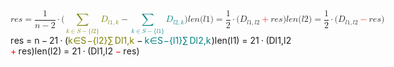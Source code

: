 <span class="katex-display"><span class="katex"><span class="katex-mathml"><math xmlns="http://www.w3.org/1998/Math/MathML" display="block"><semantics><mrow><mi>r</mi><mi>e</mi><mi>s</mi><mo>=</mo><mfrac><mn>1</mn><mrow><mi>n</mi><mo>−</mo><mn>2</mn></mrow></mfrac><mo>⋅</mo><mo stretchy="false">(</mo><mstyle mathcolor="#7f7f00"><munder><mo>∑</mo><mrow><mi>k</mi><mo>∈</mo><mi>S</mi><mo>−</mo><mo stretchy="false">{</mo><mi>l</mi><mn>2</mn><mo stretchy="false">}</mo></mrow></munder><msub><mi>D</mi><mrow><mi>l</mi><mn>1</mn><mo separator="true">,</mo><mi>k</mi></mrow></msub></mstyle><mo>−</mo><mstyle mathcolor="#007f7f"><munder><mo>∑</mo><mrow><mi>k</mi><mo>∈</mo><mi>S</mi><mo>−</mo><mo stretchy="false">{</mo><mi>l</mi><mn>1</mn><mo stretchy="false">}</mo></mrow></munder><msub><mi>D</mi><mrow><mi>l</mi><mn>2</mn><mo separator="true">,</mo><mi>k</mi></mrow></msub></mstyle><mo stretchy="false">)</mo><mspace linebreak="newline" height="0.5em"></mspace><mi>l</mi><mi>e</mi><mi>n</mi><mo stretchy="false">(</mo><mi>l</mi><mn>1</mn><mo stretchy="false">)</mo><mo>=</mo><mfrac><mn>1</mn><mn>2</mn></mfrac><mo>⋅</mo><mo stretchy="false">(</mo><msub><mi>D</mi><mrow><mi>l</mi><mn>1</mn><mo separator="true">,</mo><mi>l</mi><mn>2</mn></mrow></msub><mstyle mathcolor="#ff0000"><mo>+</mo></mstyle><mi>r</mi><mi>e</mi><mi>s</mi><mo stretchy="false">)</mo><mspace linebreak="newline" height="0.5em"></mspace><mi>l</mi><mi>e</mi><mi>n</mi><mo stretchy="false">(</mo><mi>l</mi><mn>2</mn><mo stretchy="false">)</mo><mo>=</mo><mfrac><mn>1</mn><mn>2</mn></mfrac><mo>⋅</mo><mo stretchy="false">(</mo><msub><mi>D</mi><mrow><mi>l</mi><mn>1</mn><mo separator="true">,</mo><mi>l</mi><mn>2</mn></mrow></msub><mstyle mathcolor="#ff0000"><mo>−</mo></mstyle><mi>r</mi><mi>e</mi><mi>s</mi><mo stretchy="false">)</mo></mrow><annotation encoding="application/x-tex">res = \frac{1}{n-2} \cdot (\textcolor{#7f7f00}{\sum_{k \isin S-\{l2\}}{D_{l1,k}}} - \textcolor{#007f7f}{\sum_{k \isin S-\{l1\}}{D_{l2,k}}})
\\[0.5em]
len(l1) = \frac{1}{2} \cdot (D_{l1,l2} \textcolor{#ff0000}{+} res)
\\[0.5em]
len(l2) = \frac{1}{2} \cdot (D_{l1,l2} \textcolor{#ff0000}{-} res)
</annotation></semantics></math></span><span class="katex-html" aria-hidden="true"><span class="base"><span class="strut" style="height:0.43056em;vertical-align:0em;"></span><span class="mord mathnormal" style="margin-right:0.02778em;">r</span><span class="mord mathnormal">e</span><span class="mord mathnormal">s</span><span class="mspace" style="margin-right:0.2777777777777778em;"></span><span class="mrel">=</span><span class="mspace" style="margin-right:0.2777777777777778em;"></span></span><span class="base"><span class="strut" style="height:2.09077em;vertical-align:-0.7693300000000001em;"></span><span class="mord"><span class="mopen nulldelimiter"></span><span class="mfrac"><span class="vlist-t vlist-t2"><span class="vlist-r"><span class="vlist" style="height:1.32144em;"><span style="top:-2.314em;"><span class="pstrut" style="height:3em;"></span><span class="mord"><span class="mord mathnormal">n</span><span class="mspace" style="margin-right:0.2222222222222222em;"></span><span class="mbin">−</span><span class="mspace" style="margin-right:0.2222222222222222em;"></span><span class="mord">2</span></span></span><span style="top:-3.23em;"><span class="pstrut" style="height:3em;"></span><span class="frac-line" style="border-bottom-width:0.04em;"></span></span><span style="top:-3.677em;"><span class="pstrut" style="height:3em;"></span><span class="mord"><span class="mord">1</span></span></span></span><span class="vlist-s">​</span></span><span class="vlist-r"><span class="vlist" style="height:0.7693300000000001em;"><span></span></span></span></span></span><span class="mclose nulldelimiter"></span></span><span class="mspace" style="margin-right:0.2222222222222222em;"></span><span class="mbin">⋅</span><span class="mspace" style="margin-right:0.2222222222222222em;"></span></span><span class="base"><span class="strut" style="height:2.5660100000000003em;vertical-align:-1.516005em;"></span><span class="mopen">(</span><span class="mop op-limits" style="color:#7f7f00;"><span class="vlist-t vlist-t2"><span class="vlist-r"><span class="vlist" style="height:1.050005em;"><span style="top:-1.808995em;margin-left:0em;"><span class="pstrut" style="height:3.05em;"></span><span class="sizing reset-size6 size3 mtight" style="color:#7f7f00;"><span class="mord mtight" style="color:#7f7f00;"><span class="mord mathnormal mtight" style="margin-right:0.03148em;color:#7f7f00;">k</span><span class="mrel mtight" style="color:#7f7f00;">∈</span><span class="mord mathnormal mtight" style="margin-right:0.05764em;color:#7f7f00;">S</span><span class="mbin mtight" style="color:#7f7f00;">−</span><span class="mopen mtight" style="color:#7f7f00;">{</span><span class="mord mathnormal mtight" style="margin-right:0.01968em;color:#7f7f00;">l</span><span class="mord mtight" style="color:#7f7f00;">2</span><span class="mclose mtight" style="color:#7f7f00;">}</span></span></span></span><span style="top:-3.0500049999999996em;"><span class="pstrut" style="height:3.05em;"></span><span><span class="mop op-symbol large-op" style="color:#7f7f00;">∑</span></span></span></span><span class="vlist-s">​</span></span><span class="vlist-r"><span class="vlist" style="height:1.516005em;"><span></span></span></span></span></span><span class="mspace" style="margin-right:0.16666666666666666em;"></span><span class="mord" style="color:#7f7f00;"><span class="mord" style="color:#7f7f00;"><span class="mord mathnormal" style="margin-right:0.02778em;color:#7f7f00;">D</span><span class="msupsub"><span class="vlist-t vlist-t2"><span class="vlist-r"><span class="vlist" style="height:0.3361079999999999em;"><span style="top:-2.5500000000000003em;margin-left:-0.02778em;margin-right:0.05em;"><span class="pstrut" style="height:2.7em;"></span><span class="sizing reset-size6 size3 mtight" style="color:#7f7f00;"><span class="mord mtight" style="color:#7f7f00;"><span class="mord mathnormal mtight" style="margin-right:0.01968em;color:#7f7f00;">l</span><span class="mord mtight" style="color:#7f7f00;">1</span><span class="mpunct mtight" style="color:#7f7f00;">,</span><span class="mord mathnormal mtight" style="margin-right:0.03148em;color:#7f7f00;">k</span></span></span></span></span><span class="vlist-s">​</span></span><span class="vlist-r"><span class="vlist" style="height:0.286108em;"><span></span></span></span></span></span></span></span><span class="mspace" style="margin-right:0.2222222222222222em;"></span><span class="mbin">−</span><span class="mspace" style="margin-right:0.2222222222222222em;"></span></span><span class="base"><span class="strut" style="height:2.5660100000000003em;vertical-align:-1.516005em;"></span><span class="mop op-limits" style="color:#007f7f;"><span class="vlist-t vlist-t2"><span class="vlist-r"><span class="vlist" style="height:1.050005em;"><span style="top:-1.808995em;margin-left:0em;"><span class="pstrut" style="height:3.05em;"></span><span class="sizing reset-size6 size3 mtight" style="color:#007f7f;"><span class="mord mtight" style="color:#007f7f;"><span class="mord mathnormal mtight" style="margin-right:0.03148em;color:#007f7f;">k</span><span class="mrel mtight" style="color:#007f7f;">∈</span><span class="mord mathnormal mtight" style="margin-right:0.05764em;color:#007f7f;">S</span><span class="mbin mtight" style="color:#007f7f;">−</span><span class="mopen mtight" style="color:#007f7f;">{</span><span class="mord mathnormal mtight" style="margin-right:0.01968em;color:#007f7f;">l</span><span class="mord mtight" style="color:#007f7f;">1</span><span class="mclose mtight" style="color:#007f7f;">}</span></span></span></span><span style="top:-3.0500049999999996em;"><span class="pstrut" style="height:3.05em;"></span><span><span class="mop op-symbol large-op" style="color:#007f7f;">∑</span></span></span></span><span class="vlist-s">​</span></span><span class="vlist-r"><span class="vlist" style="height:1.516005em;"><span></span></span></span></span></span><span class="mspace" style="margin-right:0.16666666666666666em;"></span><span class="mord" style="color:#007f7f;"><span class="mord" style="color:#007f7f;"><span class="mord mathnormal" style="margin-right:0.02778em;color:#007f7f;">D</span><span class="msupsub"><span class="vlist-t vlist-t2"><span class="vlist-r"><span class="vlist" style="height:0.3361079999999999em;"><span style="top:-2.5500000000000003em;margin-left:-0.02778em;margin-right:0.05em;"><span class="pstrut" style="height:2.7em;"></span><span class="sizing reset-size6 size3 mtight" style="color:#007f7f;"><span class="mord mtight" style="color:#007f7f;"><span class="mord mathnormal mtight" style="margin-right:0.01968em;color:#007f7f;">l</span><span class="mord mtight" style="color:#007f7f;">2</span><span class="mpunct mtight" style="color:#007f7f;">,</span><span class="mord mathnormal mtight" style="margin-right:0.03148em;color:#007f7f;">k</span></span></span></span></span><span class="vlist-s">​</span></span><span class="vlist-r"><span class="vlist" style="height:0.286108em;"><span></span></span></span></span></span></span></span><span class="mclose">)</span></span><span class="mspace newline" style="margin-top:0.5em;"></span><span class="base"><span class="strut" style="height:1em;vertical-align:-0.25em;"></span><span class="mord mathnormal" style="margin-right:0.01968em;">l</span><span class="mord mathnormal">e</span><span class="mord mathnormal">n</span><span class="mopen">(</span><span class="mord mathnormal" style="margin-right:0.01968em;">l</span><span class="mord">1</span><span class="mclose">)</span><span class="mspace" style="margin-right:0.2777777777777778em;"></span><span class="mrel">=</span><span class="mspace" style="margin-right:0.2777777777777778em;"></span></span><span class="base"><span class="strut" style="height:2.00744em;vertical-align:-0.686em;"></span><span class="mord"><span class="mopen nulldelimiter"></span><span class="mfrac"><span class="vlist-t vlist-t2"><span class="vlist-r"><span class="vlist" style="height:1.32144em;"><span style="top:-2.314em;"><span class="pstrut" style="height:3em;"></span><span class="mord"><span class="mord">2</span></span></span><span style="top:-3.23em;"><span class="pstrut" style="height:3em;"></span><span class="frac-line" style="border-bottom-width:0.04em;"></span></span><span style="top:-3.677em;"><span class="pstrut" style="height:3em;"></span><span class="mord"><span class="mord">1</span></span></span></span><span class="vlist-s">​</span></span><span class="vlist-r"><span class="vlist" style="height:0.686em;"><span></span></span></span></span></span><span class="mclose nulldelimiter"></span></span><span class="mspace" style="margin-right:0.2222222222222222em;"></span><span class="mbin">⋅</span><span class="mspace" style="margin-right:0.2222222222222222em;"></span></span><span class="base"><span class="strut" style="height:1.036108em;vertical-align:-0.286108em;"></span><span class="mopen">(</span><span class="mord"><span class="mord mathnormal" style="margin-right:0.02778em;">D</span><span class="msupsub"><span class="vlist-t vlist-t2"><span class="vlist-r"><span class="vlist" style="height:0.3361079999999999em;"><span style="top:-2.5500000000000003em;margin-left:-0.02778em;margin-right:0.05em;"><span class="pstrut" style="height:2.7em;"></span><span class="sizing reset-size6 size3 mtight"><span class="mord mtight"><span class="mord mathnormal mtight" style="margin-right:0.01968em;">l</span><span class="mord mtight">1</span><span class="mpunct mtight">,</span><span class="mord mathnormal mtight" style="margin-right:0.01968em;">l</span><span class="mord mtight">2</span></span></span></span></span><span class="vlist-s">​</span></span><span class="vlist-r"><span class="vlist" style="height:0.286108em;"><span></span></span></span></span></span></span><span class="mspace" style="margin-right:0.2222222222222222em;"></span><span class="mbin" style="color:#ff0000;">+</span><span class="mspace" style="margin-right:0.2222222222222222em;"></span></span><span class="base"><span class="strut" style="height:1em;vertical-align:-0.25em;"></span><span class="mord mathnormal" style="margin-right:0.02778em;">r</span><span class="mord mathnormal">e</span><span class="mord mathnormal">s</span><span class="mclose">)</span></span><span class="mspace newline" style="margin-top:0.5em;"></span><span class="base"><span class="strut" style="height:1em;vertical-align:-0.25em;"></span><span class="mord mathnormal" style="margin-right:0.01968em;">l</span><span class="mord mathnormal">e</span><span class="mord mathnormal">n</span><span class="mopen">(</span><span class="mord mathnormal" style="margin-right:0.01968em;">l</span><span class="mord">2</span><span class="mclose">)</span><span class="mspace" style="margin-right:0.2777777777777778em;"></span><span class="mrel">=</span><span class="mspace" style="margin-right:0.2777777777777778em;"></span></span><span class="base"><span class="strut" style="height:2.00744em;vertical-align:-0.686em;"></span><span class="mord"><span class="mopen nulldelimiter"></span><span class="mfrac"><span class="vlist-t vlist-t2"><span class="vlist-r"><span class="vlist" style="height:1.32144em;"><span style="top:-2.314em;"><span class="pstrut" style="height:3em;"></span><span class="mord"><span class="mord">2</span></span></span><span style="top:-3.23em;"><span class="pstrut" style="height:3em;"></span><span class="frac-line" style="border-bottom-width:0.04em;"></span></span><span style="top:-3.677em;"><span class="pstrut" style="height:3em;"></span><span class="mord"><span class="mord">1</span></span></span></span><span class="vlist-s">​</span></span><span class="vlist-r"><span class="vlist" style="height:0.686em;"><span></span></span></span></span></span><span class="mclose nulldelimiter"></span></span><span class="mspace" style="margin-right:0.2222222222222222em;"></span><span class="mbin">⋅</span><span class="mspace" style="margin-right:0.2222222222222222em;"></span></span><span class="base"><span class="strut" style="height:1.036108em;vertical-align:-0.286108em;"></span><span class="mopen">(</span><span class="mord"><span class="mord mathnormal" style="margin-right:0.02778em;">D</span><span class="msupsub"><span class="vlist-t vlist-t2"><span class="vlist-r"><span class="vlist" style="height:0.3361079999999999em;"><span style="top:-2.5500000000000003em;margin-left:-0.02778em;margin-right:0.05em;"><span class="pstrut" style="height:2.7em;"></span><span class="sizing reset-size6 size3 mtight"><span class="mord mtight"><span class="mord mathnormal mtight" style="margin-right:0.01968em;">l</span><span class="mord mtight">1</span><span class="mpunct mtight">,</span><span class="mord mathnormal mtight" style="margin-right:0.01968em;">l</span><span class="mord mtight">2</span></span></span></span></span><span class="vlist-s">​</span></span><span class="vlist-r"><span class="vlist" style="height:0.286108em;"><span></span></span></span></span></span></span><span class="mspace" style="margin-right:0.2222222222222222em;"></span><span class="mbin" style="color:#ff0000;">−</span><span class="mspace" style="margin-right:0.2222222222222222em;"></span></span><span class="base"><span class="strut" style="height:1em;vertical-align:-0.25em;"></span><span class="mord mathnormal" style="margin-right:0.02778em;">r</span><span class="mord mathnormal">e</span><span class="mord mathnormal">s</span><span class="mclose">)</span></span></span></span></span>